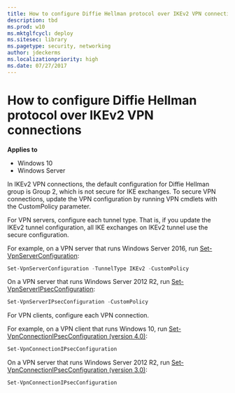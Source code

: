 ```yaml
---
title: How to configure Diffie Hellman protocol over IKEv2 VPN connections (Windows 10)
description: tbd
ms.prod: w10
ms.mktglfcycl: deploy
ms.sitesec: library
ms.pagetype: security, networking
author: jdeckerms
ms.localizationpriority: high
ms.date: 07/27/2017
---
```


# How to configure Diffie Hellman protocol over IKEv2 VPN connections

**Applies to**
-   Windows 10
-   Windows Server

In IKEv2 VPN connections, the default configuration for Diffie Hellman group is Group 2, which is not secure for IKE exchanges. 
To secure VPN connections, update the VPN configuration by running VPN cmdlets with the CustomPolicy parameter.

For VPN servers, configure each tunnel type. That is, if you update the IKEv2 tunnel configuration, all IKE exchanges on IKEv2 tunnel use the secure configuration.

For example, on a VPN server that runs Windows Server 2016, run [Set-VpnServerConfiguration](https://docs.microsoft.com/powershell/module/remoteaccess/set-vpnserverconfiguration?view=win10-ps):

```powershell
Set-VpnServerConfiguration -TunnelType IKEv2 -CustomPolicy
```

On a VPN server that runs Windows Server 2012 R2, run [Set-VpnServerIPsecConfiguration](https://technet.microsoft.com/library/hh918373(v=wps.620).aspx):

```powershell
Set-VpnServerIPsecConfiguration -CustomPolicy
```

For VPN clients, configure each VPN connection. 

For example, on a VPN client that runs Windows 10, run [Set-VpnConnectionIPsecConfiguration (version 4.0)](https://docs.microsoft.com/powershell/module/vpnclient/set-vpnconnectionipsecconfiguration?view=win10-ps):

```powershell
Set-VpnConnectionIPsecConfiguration 
```

On a VPN server that runs Windows Server 2012 R2, run [Set-VpnConnectionIPsecConfiguration (version 3.0)](https://technet.microsoft.com/library/dn262642(v=wps.630).aspx):

```powershell
Set-VpnConnectionIPsecConfiguration 
```
